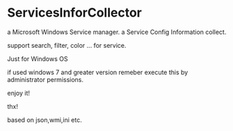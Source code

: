 # ServicesInforCollector
a Microsoft Windows Service manager.
a Service Config Information collect.

support search, filter, color ... for service.

Just for Windows OS

if used windows 7 and greater version  remeber execute this by administrator permissions.

enjoy it!

thx!


based on json,wmi,ini etc.

